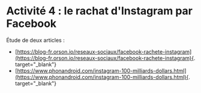 # Activité 4 : le rachat d'Instagram par Facebook

Étude de deux articles :

- [https://blog-fr.orson.io/reseaux-sociaux/facebook-rachete-instagram](https://blog-fr.orson.io/reseaux-sociaux/facebook-rachete-instagram){. target="_blank"}
- [https://www.phonandroid.com/instagram-100-milliards-dollars.html](https://www.phonandroid.com/instagram-100-milliards-dollars.html){. target="_blank"}
